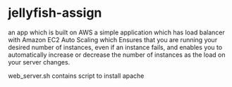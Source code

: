 # jellyfish-assign
an app which is built on AWS
a simple application which has load balancer with Amazon EC2 Auto Scaling which Ensures that you are running your desired number of instances, even if an instance fails, and enables you to automatically increase or decrease the number of instances as the load on your server changes.


web_server.sh contains script to install apache